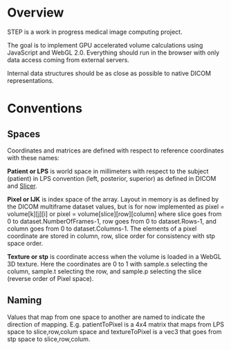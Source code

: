 # Overview

STEP is a work in progress medical image computing project.

The goal is to implement GPU accelerated volume calculations using
JavaScript and WebGL 2.0.  Everything should run in the browser
with only data access coming from external servers.

Internal data structures should be as close as possible
to native DICOM representations.

# Conventions

## Spaces

Coordinates and matrices are defined with respect to reference coordinates
with these names:

**Patient or LPS** is world space in millimeters with respect to the subject (patient)
in LPS convention (left, posterior, superior) as defined in DICOM and
[Slicer](https://www.slicer.org/wiki/Coordinate_systems).

**Pixel or IJK** is index space of the array.  Layout in memory is as
defined by the DICOM multiframe dataset values, but is for now
implemented as pixel = volume[k][j][i] or pixel = volume[slice][row][column] where
slice goes from 0 to dataset.NumberOfFrames-1,
row goes from 0 to dataset.Rows-1, and
column goes from 0 to dataset.Columns-1.  The elements of
a pixel coordinate are stored in column, row, slice order
for consistency with stp space order.

**Texture or stp** is coordinate access when the volume is loaded
in a WebGL 3D texture.  Here the coordinates are 0 to 1 with
sample.s selecting the column, sample.t selecting the row, and
sample.p selecting the slice (reverse order of Pixel space).

## Naming

Values that map from one space to another are named to indicate
the direction of mapping.  E.g. patientToPixel is a 4x4 matrix
that maps from LPS space to slice,row,colum space and textureToPixel
is a vec3 that goes from stp space to slice,row,colum.
